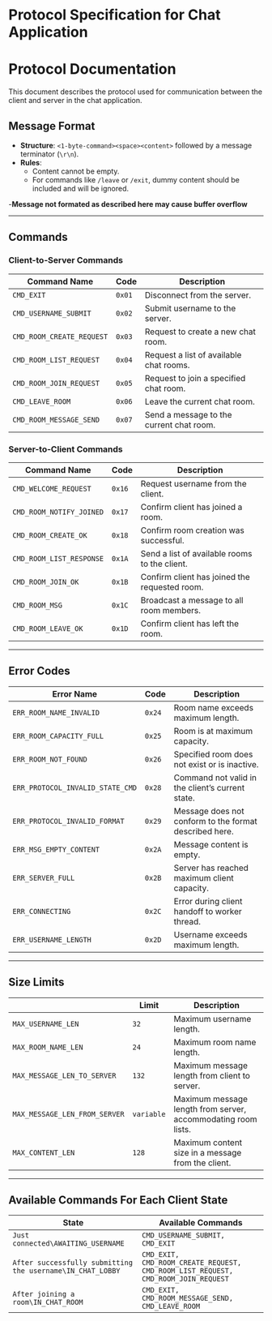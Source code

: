 # Protocol Specification for Chat Application
# Protocol Documentation

This document describes the protocol used for communication between the client and server in the  chat application. 



## Message Format

- **Structure**: `<1-byte-command><space><content>` followed by a message terminator (`\r\n`).
- **Rules**:
    - Content cannot be empty.
    - For commands like `/leave` or `/exit`, dummy content should be included and will be ignored.
  
-**Message not formated as described here may cause buffer overflow**

---

## Commands

### Client-to-Server Commands

| Command Name               | Code   | Description                                 |
|----------------------------|--------|---------------------------------------------|
| `CMD_EXIT`                 | `0x01` | Disconnect from the server.                 |
| `CMD_USERNAME_SUBMIT`      | `0x02` | Submit username to the server.              |
| `CMD_ROOM_CREATE_REQUEST`  | `0x03` | Request to create a new chat room.          |
| `CMD_ROOM_LIST_REQUEST`    | `0x04` | Request a list of available chat rooms.     |
| `CMD_ROOM_JOIN_REQUEST`    | `0x05` | Request to join a specified chat room.      |
| `CMD_LEAVE_ROOM`           | `0x06` | Leave the current chat room.                |
| `CMD_ROOM_MESSAGE_SEND`    | `0x07` | Send a message to the current chat room.    |

### Server-to-Client Commands

| Command Name             | Code   | Description                                   |
|--------------------------|--------|-----------------------------------------------|
| `CMD_WELCOME_REQUEST`    | `0x16` | Request username from the client.             |
| `CMD_ROOM_NOTIFY_JOINED` | `0x17` | Confirm client has joined a room.             |
| `CMD_ROOM_CREATE_OK`     | `0x18` | Confirm room creation was successful.         |
| `CMD_ROOM_LIST_RESPONSE` | `0x1A` | Send a list of available rooms to the client. |
| `CMD_ROOM_JOIN_OK`       | `0x1B` | Confirm client has joined the requested room. |
| `CMD_ROOM_MSG`           | `0x1C` | Broadcast a message to all room members.      |
| `CMD_ROOM_LEAVE_OK`      | `0x1D` | Confirm client has left the room.             |

---

## Error Codes

| Error Name                       | Code   | Description                                            |
|----------------------------------|--------|--------------------------------------------------------|
| `ERR_ROOM_NAME_INVALID`          | `0x24` | Room name exceeds maximum length.                      |
| `ERR_ROOM_CAPACITY_FULL`         | `0x25` | Room is at maximum capacity.                           |
| `ERR_ROOM_NOT_FOUND`             | `0x26` | Specified room does not exist or is inactive.          |
| `ERR_PROTOCOL_INVALID_STATE_CMD` | `0x28` | Command not valid in the client’s current state.       |
| `ERR_PROTOCOL_INVALID_FORMAT`    | `0x29` | Message does not conform to the format described here. |
| `ERR_MSG_EMPTY_CONTENT`          | `0x2A` | Message content is empty.                              |
| `ERR_SERVER_FULL`                | `0x2B` | Server has reached maximum client capacity.            |
| `ERR_CONNECTING`                 | `0x2C` | Error during client handoff to worker thread.          |
| `ERR_USERNAME_LENGTH`            | `0x2D` | Username exceeds maximum length.                       |

---

## Size Limits

|                               | Limit      | Description                                                   |
|-------------------------------|------------|---------------------------------------------------------------|
| `MAX_USERNAME_LEN`            | `32`       | Maximum username length.                                      |
| `MAX_ROOM_NAME_LEN`           | `24`       | Maximum room name length.                                     |
| `MAX_MESSAGE_LEN_TO_SERVER`   | `132`      | Maximum message length from client to server.                 |
| `MAX_MESSAGE_LEN_FROM_SERVER` | `variable` | Maximum message length from server, accommodating room lists. |
| `MAX_CONTENT_LEN`             | `128`      | Maximum content size in a message from the client.                            |


---
## Available Commands For Each Client State

| State                                                      | Available Commands                                                                |   
|------------------------------------------------------------|-----------------------------------------------------------------------------------|
| `Just connected\AWAITING_USERNAME`                         | `CMD_USERNAME_SUBMIT, CMD_EXIT`                                                   |                
| `After successfully submitting the username\IN_CHAT_LOBBY` | `CMD_EXIT, CMD_ROOM_CREATE_REQUEST, CMD_ROOM_LIST_REQUEST, CMD_ROOM_JOIN_REQUEST` |                 
| `After joining a room\IN_CHAT_ROOM`                        | `CMD_EXIT, CMD_ROOM_MESSAGE_SEND, CMD_LEAVE_ROOM`                                 |  

